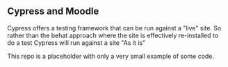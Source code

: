 ## Cypress and Moodle
Cypress offers a testing framework that can be run against a "live" site. So rather than the behat approach where the site is effectively re-installed to do a test Cypress will run against a site "As it is"

This repo is a placeholder with only a very small example of some code.
